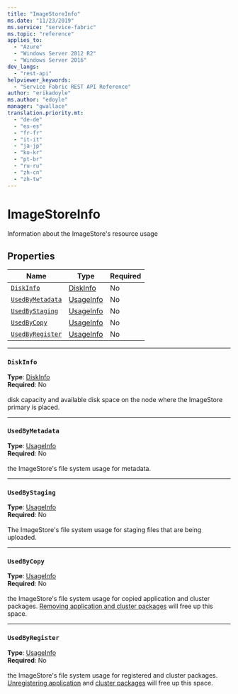 ```yaml
---
title: "ImageStoreInfo"
ms.date: "11/23/2019"
ms.service: "service-fabric"
ms.topic: "reference"
applies_to: 
  - "Azure"
  - "Windows Server 2012 R2"
  - "Windows Server 2016"
dev_langs: 
  - "rest-api"
helpviewer_keywords: 
  - "Service Fabric REST API Reference"
author: "erikadoyle"
ms.author: "edoyle"
manager: "gwallace"
translation.priority.mt: 
  - "de-de"
  - "es-es"
  - "fr-fr"
  - "it-it"
  - "ja-jp"
  - "ko-kr"
  - "pt-br"
  - "ru-ru"
  - "zh-cn"
  - "zh-tw"
---
```

# ImageStoreInfo

Information about the ImageStore's resource usage

## Properties
| Name | Type | Required |
| --- | --- | --- |
| [`DiskInfo`](#diskinfo) | [DiskInfo](sfclient-v70-model-diskinfo.md) | No |
| [`UsedByMetadata`](#usedbymetadata) | [UsageInfo](sfclient-v70-model-usageinfo.md) | No |
| [`UsedByStaging`](#usedbystaging) | [UsageInfo](sfclient-v70-model-usageinfo.md) | No |
| [`UsedByCopy`](#usedbycopy) | [UsageInfo](sfclient-v70-model-usageinfo.md) | No |
| [`UsedByRegister`](#usedbyregister) | [UsageInfo](sfclient-v70-model-usageinfo.md) | No |

____
### `DiskInfo`
__Type__: [DiskInfo](sfclient-v70-model-diskinfo.md) <br/>
__Required__: No<br/>
<br/>
disk capacity and available disk space on the node where the ImageStore primary is placed.

____
### `UsedByMetadata`
__Type__: [UsageInfo](sfclient-v70-model-usageinfo.md) <br/>
__Required__: No<br/>
<br/>
the ImageStore's file system usage for metadata.

____
### `UsedByStaging`
__Type__: [UsageInfo](sfclient-v70-model-usageinfo.md) <br/>
__Required__: No<br/>
<br/>
The ImageStore's file system usage for staging files that are being uploaded.

____
### `UsedByCopy`
__Type__: [UsageInfo](sfclient-v70-model-usageinfo.md) <br/>
__Required__: No<br/>
<br/>
the ImageStore's file system usage for copied application and cluster packages. [Removing application and cluster packages](https://docs.microsoft.com/rest/api/servicefabric/v70/sfclient-v70-api-deleteimagestorecontent) will free up this space.

____
### `UsedByRegister`
__Type__: [UsageInfo](sfclient-v70-model-usageinfo.md) <br/>
__Required__: No<br/>
<br/>
the ImageStore's file system usage for registered and cluster packages. [Unregistering application](https://docs.microsoft.com/rest/api/servicefabric/v70/sfclient-v70-api-unprovisionapplicationtype) and [cluster packages](https://docs.microsoft.com/rest/api/servicefabric/v70/sfclient-v70-api-unprovisionapplicationtype) will free up this space.
